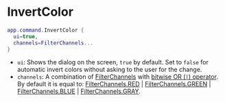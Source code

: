 # InvertColor

```lua
app.command.InvertColor {
  ui=true,
  channels=FilterChannels...
}
```

* `ui`: Shows the dialog on the screen, `true` by default. Set to
  `false` for automatic invert colors without asking to the user for
  the change.
* `channels`: A combination of [FilterChannels](../filterchannels.md#filterchannels) with
  [bitwise OR (`|`) operator](https://www.lua.org/manual/5.3/manual.html#3.4.2).
  By default it is equal to:
  [FilterChannels.RED](../filterchannels.md#filterchannelsred) |
  [FilterChannels.GREEN](../filterchannels.md#filterchannelsgreen) |
  [FilterChannels.BLUE](../filterchannels.md#filterchannelsblue) |
  [FilterChannels.GRAY](../filterchannels.md#filterchannelsgray).
